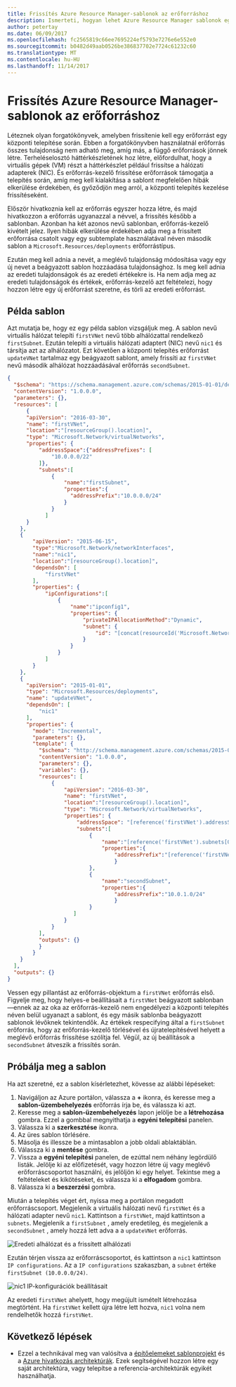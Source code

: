 ```yaml
---
title: Frissítés Azure Resource Manager-sablonok az erőforráshoz
description: Ismerteti, hogyan lehet Azure Resource Manager sablonok egy erőforrás frissítése bővítése
author: petertay
ms.date: 06/09/2017
ms.openlocfilehash: fc2565819c66ee7695224ef5793e7276e6e552e0
ms.sourcegitcommit: b0482d49aab0526be386837702e7724c61232c60
ms.translationtype: MT
ms.contentlocale: hu-HU
ms.lasthandoff: 11/14/2017
---
```

# <a name="update-a-resource-in-an-azure-resource-manager-template"></a>Frissítés Azure Resource Manager-sablonok az erőforráshoz

Léteznek olyan forgatókönyvek, amelyben frissítenie kell egy erőforrást egy központi telepítése során. Ebben a forgatókönyvben használatnál erőforrás összes tulajdonság nem adható meg, amíg más, a függő erőforrások jönnek létre. Terheléselosztó háttérkészletének hoz létre, előfordulhat, hogy a virtuális gépek (VM) részt a háttérkészlet például frissítse a hálózati adapterek (NIC). És erőforrás-kezelő frissítése erőforrások támogatja a telepítés során, amíg meg kell kialakítása a sablont megfelelően hibák elkerülése érdekében, és győződjön meg arról, a központi telepítés kezelése frissítéseként.

Először hivatkoznia kell az erőforrás egyszer hozza létre, és majd hivatkozzon a erőforrás ugyanazzal a névvel, a frissítés később a sablonban. Azonban ha két azonos nevű sablonban, erőforrás-kezelő kivételt jelez. Ilyen hibák elkerülése érdekében adja meg a frissített erőforrása csatolt vagy egy subtemplate használatával néven második sablon a `Microsoft.Resources/deployments` erőforrástípus.

Ezután meg kell adnia a nevét, a meglévő tulajdonság módosítása vagy egy új nevet a beágyazott sablon hozzáadása tulajdonsághoz. Is meg kell adnia az eredeti tulajdonságok és az eredeti értékekre is. Ha nem adja meg az eredeti tulajdonságok és értékek, erőforrás-kezelő azt feltételezi, hogy hozzon létre egy új erőforrást szeretne, és törli az eredeti erőforrást.

## <a name="example-template"></a>Példa sablon

Azt mutatja be, hogy ez egy példa sablon vizsgáljuk meg. A sablon nevű virtuális hálózat telepíti `firstVNet` nevű több alhálózattal rendelkező `firstSubnet`. Ezután telepíti a virtuális hálózati adaptert (NIC) nevű `nic1` és társítja azt az alhálózatot. Ezt követően a központi telepítés erőforrást `updateVNet` tartalmaz egy beágyazott sablont, amely frissíti az `firstVNet` nevű második alhálózat hozzáadásával erőforrás `secondSubnet`. 

```json
{
  "$schema": "https://schema.management.azure.com/schemas/2015-01-01/deploymentTemplate.json#",
  "contentVersion": "1.0.0.0",
  "parameters": {},
  "resources": [
      {
      "apiVersion": "2016-03-30",
      "name": "firstVNet",
      "location":"[resourceGroup().location]",
      "type": "Microsoft.Network/virtualNetworks",
      "properties": {
          "addressSpace":{"addressPrefixes": [
              "10.0.0.0/22"
          ]},
          "subnets":[              
              {
                  "name":"firstSubnet",
                  "properties":{
                    "addressPrefix":"10.0.0.0/24"
                  }
              }
            ]
      }
    },
    {
        "apiVersion": "2015-06-15",
        "type":"Microsoft.Network/networkInterfaces",
        "name":"nic1",
        "location":"[resourceGroup().location]",
        "dependsOn": [
            "firstVNet"
        ],
        "properties": {
            "ipConfigurations":[
                {
                    "name":"ipconfig1",
                    "properties": {
                        "privateIPAllocationMethod":"Dynamic",
                        "subnet": {
                            "id": "[concat(resourceId('Microsoft.Network/virtualNetworks','firstVNet'),'/subnets/firstSubnet')]"
                        }
                    }
                }
            ]
        }
    },
    {
      "apiVersion": "2015-01-01",
      "type": "Microsoft.Resources/deployments",
      "name": "updateVNet",
      "dependsOn": [
          "nic1"
      ],
      "properties": {
        "mode": "Incremental",
        "parameters": {},
        "template": {
          "$schema": "http://schema.management.azure.com/schemas/2015-01-01/deploymentTemplate.json#",
          "contentVersion": "1.0.0.0",
          "parameters": {},
          "variables": {},
          "resources": [
              {
                  "apiVersion": "2016-03-30",
                  "name": "firstVNet",
                  "location":"[resourceGroup().location]",
                  "type": "Microsoft.Network/virtualNetworks",
                  "properties": {
                      "addressSpace": "[reference('firstVNet').addressSpace]",
                      "subnets":[
                          {
                              "name":"[reference('firstVNet').subnets[0].name]",
                              "properties":{
                                  "addressPrefix":"[reference('firstVNet').subnets[0].properties.addressPrefix]"
                                  }
                          },
                          {
                              "name":"secondSubnet",
                              "properties":{
                                  "addressPrefix":"10.0.1.0/24"
                                  }
                          }
                     ]
                  }
              }
          ],
          "outputs": {}
          }
        }
    }
  ],
  "outputs": {}
}
```

Vessen egy pillantást az erőforrás-objektum a `firstVNet` erőforrás első. Figyelje meg, hogy helyes-e beállításait a `firstVNet` beágyazott sablonban&mdash;ennek az az oka az erőforrás-kezelő nem engedélyezi a központi telepítés néven belül ugyanazt a sablont, és egy másik sablonba beágyazott sablonok lévőknek tekintendők. Az értékek respecifying által a `firstSubnet` erőforrás, hogy az erőforrás-kezelő törlésével és újratelepítésével helyett a meglévő erőforrás frissítése szólítja fel. Végül, az új beállítások a `secondSubnet` átveszik a frissítés során.

## <a name="try-the-template"></a>Próbálja meg a sablon

Ha azt szeretné, ez a sablon kísérletezhet, kövesse az alábbi lépéseket:

1.  Navigáljon az Azure portálon, válassza a  **+**  ikonra, és keresse meg a **sablon-üzembehelyezés** erőforrás írja be, és válassza ki azt.
2.  Keresse meg a **sablon-üzembehelyezés** lapon jelölje be a **létrehozása** gombra. Ezzel a gombbal megnyithatja a **egyéni telepítési** panelen.
3.  Válassza ki a **szerkesztése** ikonra.
4.  Az üres sablon törlésére.
5.  Másolja és illessze be a mintasablon a jobb oldali ablaktáblán.
6.  Válassza ki a **mentése** gombra.
7.  Vissza a **egyéni telepítési** panelen, de ezúttal nem néhány legördülő listák. Jelölje ki az előfizetését, vagy hozzon létre új vagy meglévő erőforráscsoportot használni, és jelöljön ki egy helyet. Tekintse meg a feltételeket és kikötéseket, és válassza ki a **elfogadom** gombra.
8.  Válassza ki a **beszerzési** gombra.

Miután a telepítés véget ért, nyissa meg a portálon megadott erőforráscsoport. Megjelenik a virtuális hálózati nevű `firstVNet` és a hálózati adapter nevű `nic1`. Kattintson a `firstVNet`, majd kattintson a `subnets`. Megjelenik a `firstSubnet` , amely eredetileg, és megjelenik a `secondSubnet` , amely hozzá lett adva a a `updateVNet` erőforrás. 

![Eredeti alhálózat és a frissített alhálózati](../_images/firstVNet-subnets.png)

Ezután térjen vissza az erőforráscsoportot, és kattintson a `nic1` kattintson `IP configurations`. Az a `IP configurations` szakaszban, a `subnet` értéke `firstSubnet (10.0.0.0/24)`. 

![nic1 IP-konfigurációk beállításait](../_images/nic1-ipconfigurations.png)

Az eredeti `firstVNet` ahelyett, hogy megújult ismételt létrehozása megtörtént. Ha `firstVNet` kellett újra létre lett hozva, `nic1` volna nem rendelhetők hozzá `firstVNet`.

## <a name="next-steps"></a>Következő lépések

* Ezzel a technikával meg van valósítva a [építőelemeket sablonprojekt](https://github.com/mspnp/template-building-blocks) és a [Azure hivatkozás architektúrák](/azure/architecture/reference-architectures/). Ezek segítségével hozzon létre egy saját architektúra, vagy telepítse a referencia-architektúrák egyikét használhatja.
